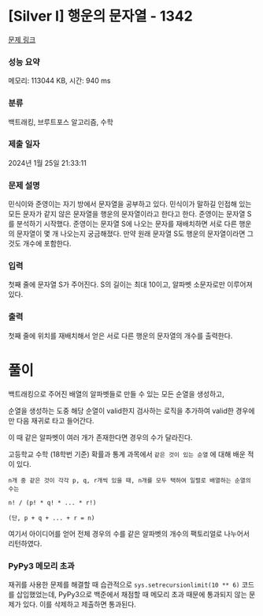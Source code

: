 # [Silver I] 행운의 문자열 - 1342 

[문제 링크](https://www.acmicpc.net/problem/1342) 

### 성능 요약

메모리: 113044 KB, 시간: 940 ms

### 분류

백트래킹, 브루트포스 알고리즘, 수학

### 제출 일자

2024년 1월 25일 21:33:11

### 문제 설명

<p>민식이와 준영이는 자기 방에서 문자열을 공부하고 있다. 민식이가 말하길 인접해 있는 모든 문자가 같지 않은 문자열을 행운의 문자열이라고 한다고 한다. 준영이는 문자열 S를 분석하기 시작했다. 준영이는 문자열 S에 나오는 문자를 재배치하면 서로 다른 행운의 문자열이 몇 개 나오는지 궁금해졌다. 만약 원래 문자열 S도 행운의 문자열이라면 그것도 개수에 포함한다.</p>

### 입력 

 <p>첫째 줄에 문자열 S가 주어진다. S의 길이는 최대 10이고, 알파벳 소문자로만 이루어져 있다.</p>

### 출력 

 <p>첫째 줄에 위치를 재배치해서 얻은 서로 다른 행운의 문자열의 개수를 출력한다.</p>

# 풀이

백트래킹으로 주어진 배열의 알파벳들로 만들 수 있는 모든 순열을 생성하고,

순열을 생성하는 도중 해당 순열이 valid한지 검사하는 로직을 추가하여 valid한 경우에만 다음 재귀로 타고 들어간다.

이 때 같은 알파벳이 여러 개가 존재한다면 경우의 수가 달라진다.

고등학교 수학 (18학번 기준) 확률과 통계 과목에서 `같은 것이 있는 순열` 에 대해 배운 적이 있다.

```
n개 중 같은 것이 각각 p, q, r개씩 있을 때, n개를 모두 택하여 일렬로 배열하는 순열의 수는

n! / (p! * q! * ... * r!)

(단, p + q + ... + r = n)
```
여기서 아이디어를 얻어 전체 경우의 수를 같은 알파벳의 개수의 팩토리얼로 나누어서 리턴하였다.

### PyPy3 메모리 초과

재귀를 사용한 문제를 해결할 때 습관적으로 `sys.setrecursionlimit(10 ** 6)` 코드를 삽입했었는데,
PyPy3으로 백준에서 채점할 때 메모리 초과 때문에 통과되지 않는 문제가 있다. 이를 삭제하고 제출하면 통과된다.
